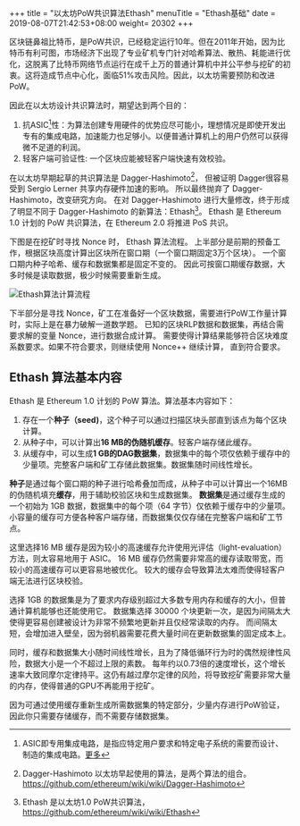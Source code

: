 +++
title = "以太坊PoW共识算法Ethash"
menuTitle = "Ethash基础"
date = 2019-08-07T21:42:53+08:00
weight= 20302
+++

区块链鼻祖比特币，是PoW共识，已经稳定运行10年。但在2011年开始，因为比特币有利可图，市场经济下出现了专业矿机专门针对哈希算法、散热、耗能进行优化，这脱离了比特币网络节点运行在成千上万的普通计算机中并公平参与挖矿的初衷。这将造成节点中心化，面临51%攻击风险。因此，以太坊需要预防和改进PoW。

因此在以太坊设计共识算法时，期望达到两个目的：

1. 抗ASIC[^ASIC]性：为算法创建专用硬件的优势应尽可能小，理想情况是即使开发出专有的集成电路，加速能力也足够小。以便普通计算机上的用户仍然可以获得微不足道的利润。
2. 轻客户端可验证性: 一个区块应能被轻客户端快速有效校验。

在以太坊早期起草的共识算法是 Dagger-Hashimoto[^Hashimoto]，
但被证明 Dagger很容易受到 Sergio Lerner 共享内存硬件加速的影响。
所以最终抛弃了 Dagger-Hashimoto，改变研究方向。
在对 Dagger-Hashimoto 进行大量修改，终于形成了明显不同于 Dagger-Hashimoto 的新算法：Ethash[^Ethash]。
Ethash 是 Ethereum 1.0 计划的 PoW 共识算法，在 Ethereum 2.0 将推进 PoS 共识。

下图是在挖矿时寻找 Nonce 时， Ethash 算法流程。
上半部分是前期的预备工作，根据区块高度计算出区块所在窗口期（一个窗口期固定3万个区块）。
一个窗口期内种子哈希、缓存和数据集都是固定不变的。
因此可按窗口期缓存数据，大多时候是读取数据，极少时候需要重新生成。

![Ethash算法计算流程](https://learnblockchain.cn/books/assets/2019-8-18-10-16-46.png!de)

下半部分是寻找 Nonce，矿工在准备好一个区块数据，需要进行PoW工作量计算时，实际上是在暴力破解一道数学题。
已知的区块RLP数据和数据集，再结合需要求解的变量 Nonce，进行数据合成计算。
需要使得计算结果能够符合区块难度系数要求。如果不符合要求，则继续使用 Nonce++ 继续计算，
直到符合要求。

## Ethash 算法基本内容

Ethash 是 Ethereum 1.0 计划的 PoW 算法。算法基本内容如下：

1. 存在一个**种子（seed)**，这个种子可以通过扫描区块头部直到该点为每个区块计算。
2. 从种子中，可以计算出**16 MB的伪随机缓存**。轻客户端存储此缓存。
3. 从缓存中，可以生成**1 GB的DAG数据集**，数据集中的每个项仅依赖于缓存中的少量项。完整客户端和矿工存储此数据集。数据集随时间线性增长。

**种子**是通过每个窗口期的种子进行哈希叠加而成，从种子中可以计算出一个16MB的伪随机填充**缓存**，用于辅助校验区块和生成数据集。
**数据集**是通过缓存生成的一个初始为 1GB 数据，数据集中的每个项（64 字节）仅依赖于缓存中的少量项。
小容量的缓存可方便各种客户端存储，而数据集仅仅存储在完整客户端和矿工节点。

这里选择16 MB 缓存是因为较小的高速缓存允许使用光评估（light-evaluation）方法，则太容易地用于 ASIC。
16 MB 缓存仍然需要非常高的缓存读取带宽，而较小的高速缓存可以更容易地被优化。
较大的缓存会导致算法太难而使得轻客户端无法进行区块校验。

选择 1GB 的数据集是为了要求内存级别超过大多数专用内存和缓存的大小，但普通计算机能够也还能使用它。
数据集选择 30000 个块更新一次，是因为间隔太大使得更容易创建被设计为非常不频繁地更新并且仅经常读取的内存。
而间隔太短，会增加进入壁垒，因为弱机器需要花费大量时间在更新数据集的固定成本上。

同时，缓存和数据集大小随时间线性增长，且为了降低循环行为时的偶然规律性风险，数据大小是一个不超过上限的素数。
每年约以0.73倍的速度增长，这个增长速率大致同摩尔定律持平。这仍有越过摩尔定律的风险，将导致挖矿需要非常大量的内存，使得普通的GPU不再能用于挖矿。

因为可通过使用缓存重新生成所需数据集的特定部分，少量内存进行PoW验证，因此你只需要存储缓存，而不需要存储数据集。

[^Hashimoto]: Dagger-Hashimoto 以太坊早起使用的算法，是两个算法的组合。https://github.com/ethereum/wiki/wiki/Dagger-Hashimoto
[^ASIC]: ASIC即专用集成电路，是指应特定用户要求和特定电子系统的需要而设计、制造的集成电路。[更多](https://baike.baidu.com/item/ASIC/2014676?fr=aladdin)
[^Ethash]: Ethash 是以太坊1.0 PoW共识算法，https://github.com/ethereum/wiki/wiki/Ethash